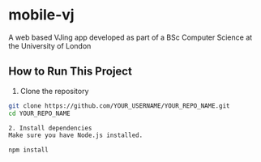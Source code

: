 # mobile-vj
A web based VJing app developed as part of a BSc Computer Science at the University of London

## How to Run This Project

1. Clone the repository

```bash
git clone https://github.com/YOUR_USERNAME/YOUR_REPO_NAME.git
cd YOUR_REPO_NAME

2. Install dependencies
Make sure you have Node.js installed.

npm install
